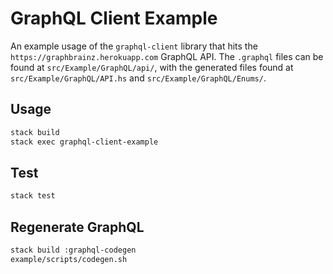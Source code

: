 # GraphQL Client Example

An example usage of the `graphql-client` library that hits the
`https://graphbrainz.herokuapp.com` GraphQL API. The `.graphql` files
can be found at `src/Example/GraphQL/api/`, with the generated files
found at `src/Example/GraphQL/API.hs` and `src/Example/GraphQL/Enums/`.

## Usage

```bash
stack build
stack exec graphql-client-example
```

## Test

```bash
stack test
```

## Regenerate GraphQL

```bash
stack build :graphql-codegen
example/scripts/codegen.sh
```
